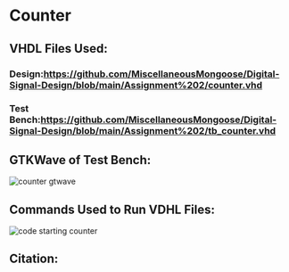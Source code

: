 # Counter
## VHDL Files Used:
### Design:https://github.com/MiscellaneousMongoose/Digital-Signal-Design/blob/main/Assignment%202/counter.vhd
### Test Bench:https://github.com/MiscellaneousMongoose/Digital-Signal-Design/blob/main/Assignment%202/tb_counter.vhd

## GTKWave of Test Bench:
![counter gtwave](https://user-images.githubusercontent.com/70534986/153723047-b1d5a438-fa7f-4d5a-83e8-125ebf038c42.png)

## Commands Used to Run VDHL Files:
![code starting counter](https://user-images.githubusercontent.com/70534986/153723353-a6c9ab56-72bf-4a45-89c1-54da3d94f2f0.png)
## Citation:
